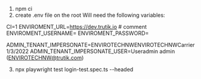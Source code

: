 1. npm ci
2. create .env file on the root
   Will need the following variables:

CI=1
ENVIROMENT_URL=https://dev.trutik.io # comment
ENVIROMENT_USERNAME=
ENVIROMENT_PASSWORD=

ADMIN_TENANT_IMPERSONATE=ENVIROTECHNWENVIROTECHNWCarrier 1/3/2022
ADMIN_TENANT_IMPERSONATE_USER=Useradmin admin (ENVIROTECHNW@trutik.com)

3. npx playwright test login-test.spec.ts --headed
